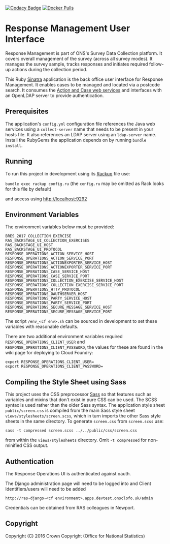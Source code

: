 [![Codacy Badge](https://api.codacy.com/project/badge/Grade/ab8e513f5e8d48ec8ac8afd945293f8a)](https://www.codacy.com/app/sdcplatform/response-management-ui?utm_source=github.com&amp;utm_medium=referral&amp;utm_content=ONSdigital/response-management-ui&amp;utm_campaign=Badge_Grade)  [![Docker Pulls](https://img.shields.io/docker/pulls/sdcplatform/response-management-ui.svg)]()

# Response Management User Interface
Response Management is part of ONS's Survey Data Collection platform. It covers overall management of the survey (across all survey modes). It manages the survey sample, tracks responses and initiates required follow-up actions during the collection period.

This Ruby [Sinatra](http://www.sinatrarb.com/) application is the back office user interface for Response Management. It enables cases to be managed and located via a postcode search. It consumes the [Action and Case web services](https://github.com/ONSdigital/response-management-service) and interfaces with an OpenLDAP server to provide authentication.

## Prerequisites
The application's `config.yml` configuration file references the Java web services using a `collect-server` name that needs to be present in your hosts file. It also references an LDAP server using an `ldap-server` name. Install the RubyGems the application depends on by running `bundle install`.

## Running
To run this project in development using its [Rackup](http://rack.github.io/) file use:

  `bundle exec rackup config.ru` (the `config.ru` may be omitted as Rack looks for this file by default)

and access using [http://localhost:9292](http://localhost:9292)

## Environment Variables
The environment variables below must be provided:

```
BRES_2017_COLLECTION_EXERCISE
RAS_BACKSTAGE_UI_COLLECTION_EXERCISES
RAS_BACKSTAGE_UI_HOST
RAS_BACKSTAGE_UI_PROTOCOL
RESPONSE_OPERATIONS_ACTION_SERVICE_HOST
RESPONSE_OPERATIONS_ACTION_SERVICE_PORT
RESPONSE_OPERATIONS_ACTIONEXPORTER_SERVICE_HOST
RESPONSE_OPERATIONS_ACTIONEXPORTER_SERVICE_PORT
RESPONSE_OPERATIONS_CASE_SERVICE_HOST
RESPONSE_OPERATIONS_CASE_SERVICE_PORT
RESPONSE_OPERATIONS_COLLECTION_EXERCISE_SERVICE_HOST
RESPONSE_OPERATIONS_COLLECTION_EXERCISE_SERVICE_PORT
RESPONSE_OPERATIONS_HTTP_PROTOCOL
RESPONSE_OPERATIONS_OAUTHSERVER_HOST
RESPONSE_OPERATIONS_PARTY_SERVICE_HOST
RESPONSE_OPERATIONS_PARTY_SERVICE_PORT
RESPONSE_OPERATIONS_SECURE_MESSAGE_SERVICE_HOST
RESPONSE_OPERATIONS_SECURE_MESSAGE_SERVICE_PORT
```

The script `/env_<cf env>.sh` can be sourced in development to set these variables with reasonable defaults.

There are two additional environment variables required `RESPONSE_OPERATIONS_CLIENT_USER` and `RESPONSE_OPERATIONS_CLIENT_PASSWORD`, the values for these are found in the wiki page for deploying to Cloud Foundry:

```
export RESPONSE_OPERATIONS_CLIENT_USER=
export RESPONSE_OPERATIONS_CLIENT_PASSWORD=
```

## Compiling the Style Sheet using Sass
This project uses the CSS preprocessor [Sass](http://sass-lang.com/) so that features such as variables and mixins that don't exist in pure CSS can be used. The SCSS syntax is used rather than the older Sass syntax. The application style sheet `public/screen.css` is compiled from the main Sass style sheet `views/stylesheets/screen.scss`, which in turn imports the other Sass style sheets in the same directory. To generate `screen.css` from `screen.scss` use:

 `sass -t compressed screen.scss ../../public/css/screen.css`

 from within the `views/stylesheets` directory. Omit `-t compressed` for non-minified CSS output.

## Authentication

The Response Operations UI is authenticated against oauth.

The Django administration page will need to be logged into and Client Identifiers/users will need to be added

```
http://ras-django-<cf environment>.apps.devtest.onsclofo.uk/admin
```

Credentials can be obtained from RAS colleagues in Newport.

## Copyright
Copyright (C) 2016 Crown Copyright (Office for National Statistics)
